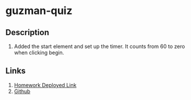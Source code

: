 # guzman-quiz

## Description 
1. Added the start element and set up the timer. It counts from 60 to zero when clicking begin.

## Links 

1. [Homework Deployed Link](https://liladobe.github.io/guzman-quiz/)
2. [Github](https://github.com/LilAdobe/guzman-quiz)
